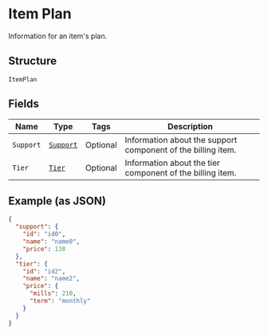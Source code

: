 
# Item Plan

Information for an item's plan.

## Structure

`ItemPlan`

## Fields

| Name | Type | Tags | Description |
|  --- | --- | --- | --- |
| `Support` | [`Support`](../../doc/models/support.md) | Optional | Information about the support component of the billing item. |
| `Tier` | [`Tier`](../../doc/models/tier.md) | Optional | Information about the tier component of the billing item. |

## Example (as JSON)

```json
{
  "support": {
    "id": "id0",
    "name": "name0",
    "price": 138
  },
  "tier": {
    "id": "id2",
    "name": "name2",
    "price": {
      "mills": 210,
      "term": "monthly"
    }
  }
}
```

